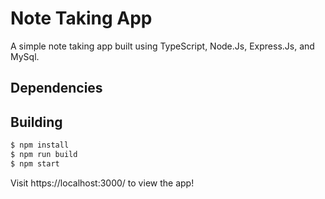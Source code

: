 # Note Taking App
A simple note taking app built using TypeScript, Node.Js, Express.Js, and MySql.

## Dependencies


## Building
```sh
$ npm install
$ npm run build
$ npm start
```

Visit https://localhost:3000/ to view the app!
